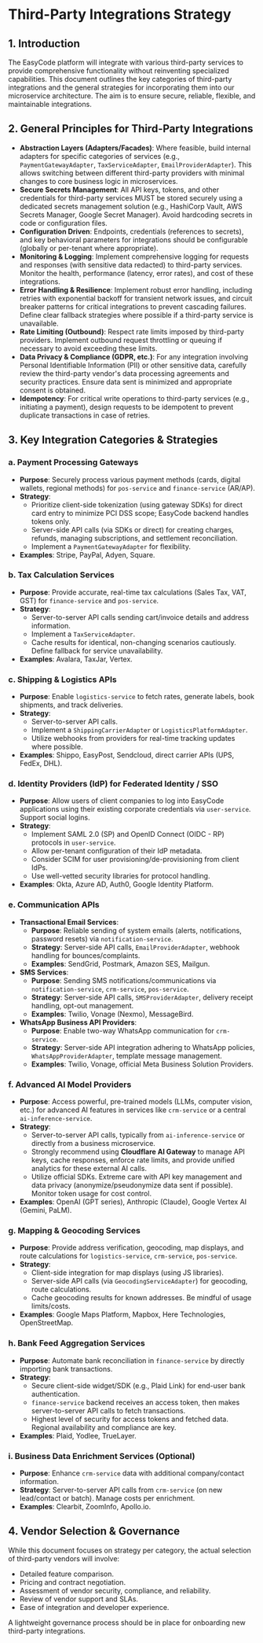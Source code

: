 # Third-Party Integrations Strategy

## 1. Introduction

The EasyCode platform will integrate with various third-party services to provide comprehensive functionality without reinventing specialized capabilities. This document outlines the key categories of third-party integrations and the general strategies for incorporating them into our microservice architecture. The aim is to ensure secure, reliable, flexible, and maintainable integrations.

## 2. General Principles for Third-Party Integrations

-   **Abstraction Layers (Adapters/Facades)**: Where feasible, build internal adapters for specific categories of services (e.g., `PaymentGatewayAdapter`, `TaxServiceAdapter`, `EmailProviderAdapter`). This allows switching between different third-party providers with minimal changes to core business logic in microservices.
-   **Secure Secrets Management**: All API keys, tokens, and other credentials for third-party services MUST be stored securely using a dedicated secrets management solution (e.g., HashiCorp Vault, AWS Secrets Manager, Google Secret Manager). Avoid hardcoding secrets in code or configuration files.
-   **Configuration Driven**: Endpoints, credentials (references to secrets), and key behavioral parameters for integrations should be configurable (globally or per-tenant where appropriate).
-   **Monitoring & Logging**: Implement comprehensive logging for requests and responses (with sensitive data redacted) to third-party services. Monitor the health, performance (latency, error rates), and cost of these integrations.
-   **Error Handling & Resilience**: Implement robust error handling, including retries with exponential backoff for transient network issues, and circuit breaker patterns for critical integrations to prevent cascading failures. Define clear fallback strategies where possible if a third-party service is unavailable.
-   **Rate Limiting (Outbound)**: Respect rate limits imposed by third-party providers. Implement outbound request throttling or queuing if necessary to avoid exceeding these limits.
-   **Data Privacy & Compliance (GDPR, etc.)**: For any integration involving Personal Identifiable Information (PII) or other sensitive data, carefully review the third-party vendor's data processing agreements and security practices. Ensure data sent is minimized and appropriate consent is obtained.
-   **Idempotency**: For critical write operations to third-party services (e.g., initiating a payment), design requests to be idempotent to prevent duplicate transactions in case of retries.

## 3. Key Integration Categories & Strategies

### a. Payment Processing Gateways
-   **Purpose**: Securely process various payment methods (cards, digital wallets, regional methods) for `pos-service` and `finance-service` (AR/AP).
-   **Strategy**:
    -   Prioritize client-side tokenization (using gateway SDKs) for direct card entry to minimize PCI DSS scope; EasyCode backend handles tokens only.
    -   Server-side API calls (via SDKs or direct) for creating charges, refunds, managing subscriptions, and settlement reconciliation.
    -   Implement a `PaymentGatewayAdapter` for flexibility.
-   **Examples**: Stripe, PayPal, Adyen, Square.

### b. Tax Calculation Services
-   **Purpose**: Provide accurate, real-time tax calculations (Sales Tax, VAT, GST) for `finance-service` and `pos-service`.
-   **Strategy**:
    -   Server-to-server API calls sending cart/invoice details and address information.
    -   Implement a `TaxServiceAdapter`.
    -   Cache results for identical, non-changing scenarios cautiously. Define fallback for service unavailability.
-   **Examples**: Avalara, TaxJar, Vertex.

### c. Shipping & Logistics APIs
-   **Purpose**: Enable `logistics-service` to fetch rates, generate labels, book shipments, and track deliveries.
-   **Strategy**:
    -   Server-to-server API calls.
    -   Implement a `ShippingCarrierAdapter` or `LogisticsPlatformAdapter`.
    -   Utilize webhooks from providers for real-time tracking updates where possible.
-   **Examples**: Shippo, EasyPost, Sendcloud, direct carrier APIs (UPS, FedEx, DHL).

### d. Identity Providers (IdP) for Federated Identity / SSO
-   **Purpose**: Allow users of client companies to log into EasyCode applications using their existing corporate credentials via `user-service`. Support social logins.
-   **Strategy**:
    -   Implement SAML 2.0 (SP) and OpenID Connect (OIDC - RP) protocols in `user-service`.
    -   Allow per-tenant configuration of their IdP metadata.
    -   Consider SCIM for user provisioning/de-provisioning from client IdPs.
    -   Use well-vetted security libraries for protocol handling.
-   **Examples**: Okta, Azure AD, Auth0, Google Identity Platform.

### e. Communication APIs
-   **Transactional Email Services**:
    -   **Purpose**: Reliable sending of system emails (alerts, notifications, password resets) via `notification-service`.
    -   **Strategy**: Server-side API calls, `EmailProviderAdapter`, webhook handling for bounces/complaints.
    -   **Examples**: SendGrid, Postmark, Amazon SES, Mailgun.
-   **SMS Services**:
    -   **Purpose**: Sending SMS notifications/communications via `notification-service`, `crm-service`, `pos-service`.
    -   **Strategy**: Server-side API calls, `SMSProviderAdapter`, delivery receipt handling, opt-out management.
    -   **Examples**: Twilio, Vonage (Nexmo), MessageBird.
-   **WhatsApp Business API Providers**:
    -   **Purpose**: Enable two-way WhatsApp communication for `crm-service`.
    -   **Strategy**: Server-side API integration adhering to WhatsApp policies, `WhatsAppProviderAdapter`, template message management.
    -   **Examples**: Twilio, Vonage, official Meta Business Solution Providers.

### f. Advanced AI Model Providers
-   **Purpose**: Access powerful, pre-trained models (LLMs, computer vision, etc.) for advanced AI features in services like `crm-service` or a central `ai-inference-service`.
-   **Strategy**:
    -   Server-to-server API calls, typically from `ai-inference-service` or directly from a business microservice.
    -   Strongly recommend using **Cloudflare AI Gateway** to manage API keys, cache responses, enforce rate limits, and provide unified analytics for these external AI calls.
    -   Utilize official SDKs. Extreme care with API key management and data privacy (anonymize/pseudonymize data sent if possible). Monitor token usage for cost control.
-   **Examples**: OpenAI (GPT series), Anthropic (Claude), Google Vertex AI (Gemini, PaLM).

### g. Mapping & Geocoding Services
-   **Purpose**: Provide address verification, geocoding, map displays, and route calculations for `logistics-service`, `crm-service`, `pos-service`.
-   **Strategy**:
    -   Client-side integration for map displays (using JS libraries).
    -   Server-side API calls (via `GeocodingServiceAdapter`) for geocoding, route calculations.
    -   Cache geocoding results for known addresses. Be mindful of usage limits/costs.
-   **Examples**: Google Maps Platform, Mapbox, Here Technologies, OpenStreetMap.

### h. Bank Feed Aggregation Services
-   **Purpose**: Automate bank reconciliation in `finance-service` by directly importing bank transactions.
-   **Strategy**:
    -   Secure client-side widget/SDK (e.g., Plaid Link) for end-user bank authentication.
    -   `finance-service` backend receives an access token, then makes server-to-server API calls to fetch transactions.
    -   Highest level of security for access tokens and fetched data. Regional availability and compliance are key.
-   **Examples**: Plaid, Yodlee, TrueLayer.

### i. Business Data Enrichment Services (Optional)
-   **Purpose**: Enhance `crm-service` data with additional company/contact information.
-   **Strategy**: Server-to-server API calls from `crm-service` (on new lead/contact or batch). Manage costs per enrichment.
-   **Examples**: Clearbit, ZoomInfo, Apollo.io.

## 4. Vendor Selection & Governance

While this document focuses on strategy per category, the actual selection of third-party vendors will involve:
-   Detailed feature comparison.
-   Pricing and contract negotiation.
-   Assessment of vendor security, compliance, and reliability.
-   Review of vendor support and SLAs.
-   Ease of integration and developer experience.

A lightweight governance process should be in place for onboarding new third-party integrations.
```
